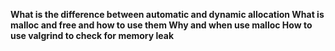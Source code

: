 **What is the difference between automatic and dynamic allocation
What is malloc and free and how to use them
Why and when use malloc
How to use valgrind to check for memory leak**
